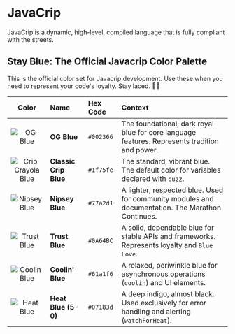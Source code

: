# JavaCrip
JavaCrip is a dynamic, high-level, compiled language that is fully compliant with the streets. 

## Stay Blue: The Official Javacrip Color Palette

This is the official color set for Javacrip development. Use these when you need to represent your code's loyalty. Stay laced.
🤏🏿
<table>
  <thead>
    <tr>
      <th align="center">Color</th>
      <th align="left">Name</th>
      <th align="left">Hex Code</th>
      <th align="left">Context</th>
    </tr>
  </thead>
  <tbody>
    <tr>
      <td align="center"><img src="https://placehold.co/60x40/002366/002366.png" alt="OG Blue"></td>
      <td><b>OG Blue</b></td>
      <td><code>#002366</code></td>
      <td>The foundational, dark royal blue for core language features. Represents tradition and power.</td>
    </tr>
    <tr>
      <td align="center"><img src="https://placehold.co/60x40/1f75fe/1f75fe.png" alt="Crip Crayola Blue"></td>
      <td><b>Classic Crip Blue</b></td>
      <td><code>#1f75fe</code></td>
      <td>The standard, vibrant blue. The default color for variables declared with <code>cuzz</code>.</td>
    </tr>
    <tr>
      <td align="center"><img src="https://placehold.co/60x40/77a2d1/77a2d1.png" alt="Nipsey Blue"></td>
      <td><b>Nipsey Blue</b></td>
      <td><code>#77a2d1</code></td>
      <td>A lighter, respected blue. Used for community modules and documentation. The Marathon Continues.</td>
    </tr>
    <tr>
      <td align="center"><img src="https://placehold.co/60x40/0A64BC/0A64BC.png" alt="Trust Blue"></td>
      <td><b>Trust Blue</b></td>
      <td><code>#0A64BC</code></td>
      <td>A solid, dependable blue for stable APIs and frameworks. Represents loyalty and <code>Blue Love</code>.</td>
    </tr>
     <tr>
      <td align="center"><img src="https://placehold.co/60x40/61a1f6/61a1f6.png" alt="Coolin Blue"></td>
      <td><b>Coolin' Blue</b></td>
      <td><code>#61a1f6</code></td>
      <td>A relaxed, periwinkle blue for asynchronous operations (<code>coolin</code>) and UI elements.</td>
    </tr>
    <tr>
      <td align="center"><img src="https://placehold.co/60x40/07183d/07183d.png" alt="Heat Blue"></td>
      <td><b>Heat Blue (5-0)</b></td>
      <td><code>#07183d</code></td>
      <td>A deep indigo, almost black. Used exclusively for error handling and alerting (<code>watchForHeat</code>).</td>
    </tr>
  </tbody>
</table>
